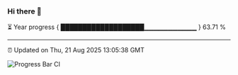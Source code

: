 ### Hi there 👋

⏳ Year progress { ███████████████████▁▁▁▁▁▁▁▁▁▁▁ } 63.71 %

---

⏰ Updated on Thu, 21 Aug 2025 13:05:38 GMT

![Progress Bar CI](https://github.com/IshwaranRudhara/GIT-ACTION/workflows/Progress%20Bar%20CI/badge.svg)
